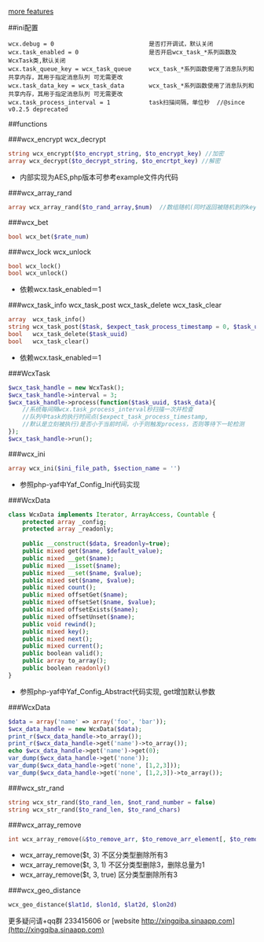 
[more features](https://github.com/jonnywang/wcx/tree/dev)

##ini配置
```
wcx.debug = 0                           是否打开调试，默认关闭
wcx.task_enabled = 0                    是否开启wcx_task_*系列函数及WcxTask类,默认关闭
wcx.task_queue_key = wcx_task_queue     wcx_task_*系列函数使用了消息队列和共享内存，其用于指定消息队列 可无需更改
wcx.task_data_key = wcx_task_data       wcx_task_*系列函数使用了消息队列和共享内存，其用于指定消息队列 可无需更改
wcx.task_process_interval = 1           task扫描间隔，单位秒  //@since v0.2.5 deprecated
```

##functions

###wcx_encrypt wcx_decrypt
```php
string wcx_encrypt($to_encrypt_string, $to_encrypt_key) //加密
array wcx_decrypt($to_decrypt_string, $to_encrtpt_key) //解密
```
* 内部实现为AES,php版本可参考example文件内代码

###wcx_array_rand
```php
array wcx_array_rand($to_rand_array,$num)  //数组随机(同时返回被随机到的key,value)
```

###wcx_bet
```php
bool wcx_bet($rate_num)
```

###wcx_lock wcx_unlock
```php
bool wcx_lock()
bool wcx_unlock()
```
* 依赖wcx.task_enabled＝1

###wcx_task_info wcx_task_post wcx_task_delete wcx_task_clear
```php
array  wcx_task_info()
string wcx_task_post($task, $expect_task_process_timestamp = 0, $task_uuid = '')
bool   wcx_task_delete($task_uuid)
bool   wcx_task_clear()
```
* 依赖wcx.task_enabled＝1

###WcxTask
```php
$wcx_task_handle = new WcxTask();
$wcx_task_handle->interval = 3;
$wcx_task_handle->process(function($task_uuid, $task_data){
    //系统每间隔wcx.task_process_interval秒扫描一次并检查
    //队列中task的执行时间点($expect_task_process_timestamp,
    //默认是立刻被执行)是否小于当前时间，小于则触发process，否则等待下一轮检测
});
$wcx_task_handle->run();
```

###wcx_ini
```php
array wcx_ini($ini_file_path, $section_name = '')
```
* 参照php-yaf中Yaf_Config_Ini代码实现

###WcxData
```php
class WcxData implements Iterator, ArrayAccess, Countable {
	protected array _config;
	protected array _readonly;
		
	public __construct($data, $readonly=true);
	public mixed get($name, $default_value);
	public mixed __get($name);
	public mixed __isset($name);
	public mixed __set($name, $value);
	public mixed set($name, $value);
	public mixed count();
	public mixed offsetGet($name);
	public mixed offsetSet($name, $value);
	public mixed offsetExists($name);
	public mixed offsetUnset($name);
	public void rewind();
	public mixed key();
	public mixed next();
	public mixed current();
	public boolean valid();
	public array to_array();
	public boolean readonly()
}
```
* 参照php-yaf中Yaf_Config_Abstract代码实现, get增加默认参数

###WcxData
```php
$data = array('name' => array('foo', 'bar'));
$wcx_data_handle = new WcxData($data);
print_r($wcx_data_handle->to_array());
print_r($wcx_data_handle->get('name')->to_array());
echo $wcx_data_handle->get('name')->get(0);
var_dump($wcx_data_handle->get('none'));
var_dump($wcx_data_handle->get('none', [1,2,3]));
var_dump($wcx_data_handle->get('none', [1,2,3])->to_array());
```

###wcx_str_rand
```php
string wcx_str_rand($to_rand_len, $not_rand_number = false)
string wcx_str_rand($to_rand_len, $to_rand_chars)
```

###wcx_array_remove
```php
int wcx_array_remove(&$to_remove_arr, $to_remove_arr_element[, $to_remove_arr_element_num|$to_remove_arr_element_by_strict_compare])
```
* wcx_array_remove($t, 3) 不区分类型删除所有3
* wcx_array_remove($t, 3, 1) 不区分类型删除3，删除总量为1
* wcx_array_remove($t, 3, true) 区分类型删除所有3

###wcx_geo_distance
```php
wcx_geo_distance($lat1d, $lon1d, $lat2d, $lon2d)
```

更多疑问请+qq群 233415606 or [website http://xingqiba.sinaapp.com](http://xingqiba.sinaapp.com)



